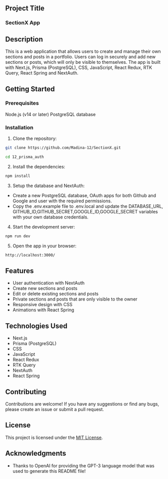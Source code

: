 ## Project Title
### SectionX App

## Description

This is a web application that allows users to create and manage their own sections and posts in a portfolio. Users can log in securely and add new sections or posts, which will only be visible to themselves. The app is built with Next.js, Prisma (PostgreSQL), CSS, JavaScript, React Redux, RTK Query, React Spring and NextAuth.

## Getting Started

### Prerequisites
Node.js (v14 or later)
PostgreSQL database
### Installation
1. Clone the repository:
```bash
git clone https://github.com/Madina-12/SectionX.git

cd 12_prisma_auth
```

2. Install the dependencies:
```bash
npm install
```

3. Setup the database and NextAuth:
  - Create a new PostgreSQL database, OAuth apps for both Github and Google and user with the required permissions.
  - Copy the .env.example file to .env.local and update the DATABASE_URL, GITHUB_ID,GITHUB_SECRET,GOOGLE_ID,GOOGLE_SECRET variables with your own database credentials.

4. Start the development server:
```bash
npm run dev
```

5. Open the app in your browser:
```bash
http://localhost:3000/
```
## Features
 - User authentication with NextAuth
 - Create new sections and posts
 - Edit or delete existing sections and posts
 - Private sections and posts that are only visible to the owner
 - Responsive design with CSS
 - Animations with React Spring

## Technologies Used
 - Next.js
 - Prisma (PostgreSQL)
 - CSS
 - JavaScript
 - React Redux
 - RTK Query
 - NextAuth
 - React Spring

## Contributing
Contributions are welcome! If you have any suggestions or find any bugs, please create an issue or submit a pull request.

## License
This project is licensed under the [MIT License](LICENSE.txt).

## Acknowledgments
 - Thanks to OpenAI for providing the GPT-3 language model that was used to generate this README file!
